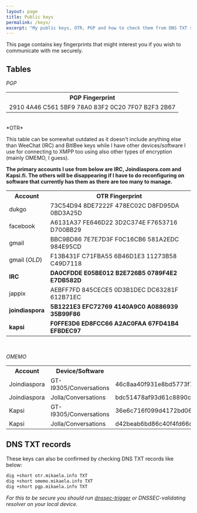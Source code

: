 ```yaml
---
layout: page
title: Public keys
permalink: /keys/
excerpt: "My public keys, OTR, PGP and how to check them from DNS TXT records of my subdomains."
---
```


This page contains key fingerprints that might interest you if you wish
to communicate with me securely.

## Tables

*PGP*

<table>
    <tr>
        <th>PGP Fingerprint</th>
    </tr>
    <tr>
        <td>2910 4A46 C561 5BF9 78A0  83F2 0C20 7F07 B2F3 2B67</td>
    </tr>
</table>
<br/>
*OTR*

This table can be somewhat outdated as it doesn't include anything else
than WeeChat (IRC) and BitlBee keys while I have other devices/software
I use for connecting to XMPP too using also other types of encryption
(mainly OMEMO, I guess).

**The primary accounts I use from below are IRC, Joindiaspora.com and
  Kapsi.fi. The others will be disappearing if I have to do reconfiguring
  on software that currently has them as there are too many to manage.**

<table>
    <tr>
        <th>Account</th>
        <th>OTR Fingerprint</th>
    </tr>
    <tr>
        <td>dukgo</td>
        <td>73C54D94 8DE7222F 478EC02C D8FD95DA 0BD3A25D</td>
    </tr>
    <tr>
        <td>facebook</td>
        <td>A6131A37 FE646D22 3D2C374E F7653716 D700BB29</td>
    </tr>
    <tr>
        <td>gmail</td>
        <td>BBC9BD86 7E7E7D3F F0C16CB6 581A2EDC 984E95CD</td>
    </tr>
    <tr>
        <td>gmail (<em>OLD</em>)</td>
        <td>F13B431F C71FBA55 6B46D1E3 11273B58 C49D7118</td>
    </tr>
    <tr>
        <td><strong>IRC</strong></td>
        <td><strong>DA0CFDDE E05BE012 B2E726B5 0789F4E2 E7DB582D</strong></td>
    </tr>
    <tr>
        <td>jappix</td>
        <td>AEBFF7FD 845CECE5 0D3B1DEC DC63281F 612B71EC</td>
    </tr>
    <tr>
        <td><strong>joindiaspora</strong></td>
        <td><strong>5B1221E3 EFC72769 4140A9C0 A0886939 35B99F86</strong></td>
    </tr>
    <tr>
        <td><strong>kapsi</strong></td>
        <td><strong>F0FFE3D6 ED8FCC66 A2AC0FAA 67FD41B4 EFBDEC97</strong></td>
    </tr>
</table>

<br/>

*OMEMO*

<table>
    <tr>
        <th>Account</th>
        <th>Device/Software</th>
        <th>OMEMO Fingerprint</th>
    </tr>
    <tr>
        <td>Joindiaspora</td>
        <td>GT-I9305/Conversations</td>
        <td>46c8aa40f931e8bd5773f7d10e64a6e5845f79fe48f2d7543df19b9211057a46</td>
    </tr>
    <tr>
        <td>Joindiaspora</td>
        <td>Jolla/Conversations</td>
        <td>bdc51478af93d61c8890c5e638cb658b3736cdb706309862ff5b48e4e74ab93b</td>
    </tr>
    <tr>
        <td>Kapsi</td>
        <td>GT-I9305/Conversations</td>
        <td>36e6c716f099d4172bd06b4bf2cf6bd9e59bdbcfa55b2912a521b39d81c50e53</td>
    </tr>
    <tr>
        <td>Kapsi</td>
        <td>Jolla/Conversations</td>
        <td>d42beab6bd86c40f4fd66c71de9f7dcc7532970e4a8cbf9d4938c4f99eb46864</td>
    </tr>
</table>


## DNS TXT records

These keys can also be confirmed by checking DNS TXT records like below:

```bash
dig +short otr.mikaela.info TXT
dig +short omemo.mikaela.info TXT
dig +short pgp.mikaela.info TXT
```

*For this to be secure you should run [dnssec-trigger](https://www.nlnetlabs.nl/projects/dnssec-trigger/)
 or DNSSEC-validating resolver on your local device.*

